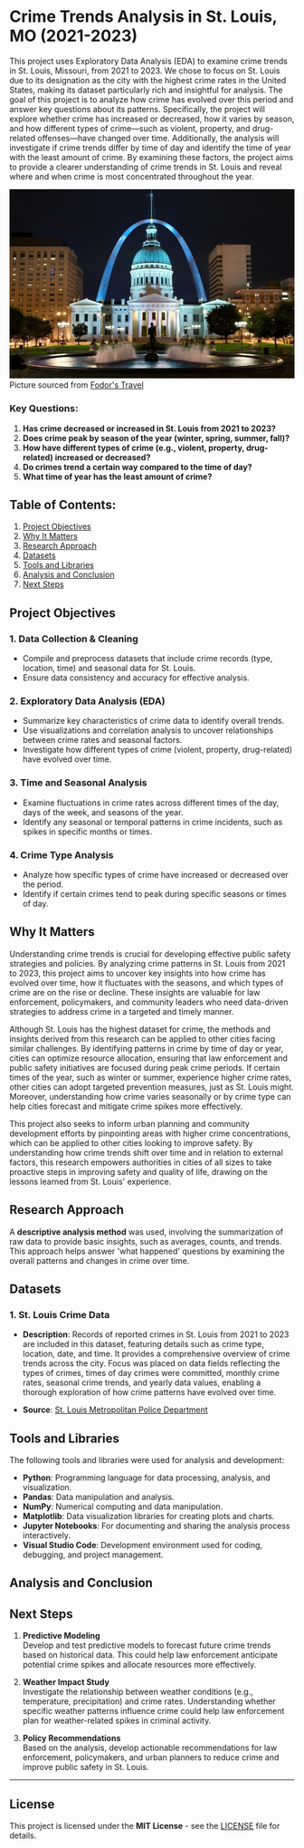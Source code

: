 # Crime Trends Analysis in St. Louis, MO (2021-2023)

This project uses Exploratory Data Analysis (EDA) to examine crime trends in St. Louis, Missouri, from 2021 to 2023. We chose to focus on St. Louis due to its designation as the city with the highest crime rates in the United States, making its dataset particularly rich and insightful for analysis. The goal of this project is to analyze how crime has evolved over this period and answer key questions about its patterns. Specifically, the project will explore whether crime has increased or decreased, how it varies by season, and how different types of crime—such as violent, property, and drug-related offenses—have changed over time. Additionally, the analysis will investigate if crime trends differ by time of day and identify the time of year with the least amount of crime. By examining these factors, the project aims to provide a clearer understanding of crime trends in St. Louis and reveal where and when crime is most concentrated throughout the year.

![picture of Downtown St. Louis, MO with view of The Gateway Arch](stl.jpg)
Picture sourced from [Fodor's Travel](https://www.fodors.com/)

### Key Questions:

1. **Has crime decreased or increased in St. Louis from 2021 to 2023?**
2. **Does crime peak by season of the year (winter, spring, summer, fall)?**
3. **How have different types of crime (e.g., violent, property, drug-related) increased or decreased?**
4. **Do crimes trend a certain way compared to the time of day?**
5. **What time of year has the least amount of crime?**

## Table of Contents:

1. [Project Objectives](#project-objectives)
2. [Why It Matters](#why-it-matters)
3. [Research Approach](#research-approach)
4. [Datasets](#datasets)
5. [Tools and Libraries](#tools-and-libraries)
6. [Analysis and Conclusion](#analysis-and-conclusion)
7. [Next Steps](#next-steps)

## Project Objectives

### 1. **Data Collection & Cleaning**

- Compile and preprocess datasets that include crime records (type, location, time) and seasonal data for St. Louis.
- Ensure data consistency and accuracy for effective analysis.

### 2. **Exploratory Data Analysis (EDA)**

- Summarize key characteristics of crime data to identify overall trends.
- Use visualizations and correlation analysis to uncover relationships between crime rates and seasonal factors.
- Investigate how different types of crime (violent, property, drug-related) have evolved over time.

### 3. **Time and Seasonal Analysis**

- Examine fluctuations in crime rates across different times of the day, days of the week, and seasons of the year.
- Identify any seasonal or temporal patterns in crime incidents, such as spikes in specific months or times.

### 4. **Crime Type Analysis**

- Analyze how specific types of crime have increased or decreased over the period.
- Identify if certain crimes tend to peak during specific seasons or times of day.

## Why It Matters

Understanding crime trends is crucial for developing effective public safety strategies and policies. By analyzing crime patterns in St. Louis from 2021 to 2023, this project aims to uncover key insights into how crime has evolved over time, how it fluctuates with the seasons, and which types of crime are on the rise or decline. These insights are valuable for law enforcement, policymakers, and community leaders who need data-driven strategies to address crime in a targeted and timely manner.

Although St. Louis has the highest dataset for crime, the methods and insights derived from this research can be applied to other cities facing similar challenges. By identifying patterns in crime by time of day or year, cities can optimize resource allocation, ensuring that law enforcement and public safety initiatives are focused during peak crime periods. If certain times of the year, such as winter or summer, experience higher crime rates, other cities can adopt targeted prevention measures, just as St. Louis might. Moreover, understanding how crime varies seasonally or by crime type can help cities forecast and mitigate crime spikes more effectively.

This project also seeks to inform urban planning and community development efforts by pinpointing areas with higher crime concentrations, which can be applied to other cities looking to improve safety. By understanding how crime trends shift over time and in relation to external factors, this research empowers authorities in cities of all sizes to take proactive steps in improving safety and quality of life, drawing on the lessons learned from St. Louis' experience.


## Research Approach

A **descriptive analysis method** was used, involving the summarization of raw data to provide basic insights, such as averages, counts, and trends. This approach helps answer 'what happened' questions by examining the overall patterns and changes in crime over time.

## Datasets

### 1. **St. Louis Crime Data**

- **Description**: Records of reported crimes in St. Louis from 2021 to 2023 are included in this dataset, featuring details such as crime type, location, date, and time. It provides a comprehensive overview of crime trends across the city. Focus was placed on data fields reflecting the types of crimes, times of day crimes were committed, monthly crime rates, seasonal crime trends, and yearly data values, enabling a thorough exploration of how crime patterns have evolved over time.

- **Source**: [St. Louis Metropolitan Police Department](https://slmpd.org/stats/)

## Tools and Libraries

The following tools and libraries were used for analysis and development:

- **Python**: Programming language for data processing, analysis, and visualization.
- **Pandas**: Data manipulation and analysis.
- **NumPy**: Numerical computing and data manipulation.
- **Matplotlib**: Data visualization libraries for creating plots and charts.
- **Jupyter Notebooks**: For documenting and sharing the analysis process interactively.
- **Visual Studio Code**: Development environment used for coding, debugging, and project management.

## Analysis and Conclusion

## Next Steps

1. **Predictive Modeling**  
   Develop and test predictive models to forecast future crime trends based on historical data. This could help law enforcement anticipate potential crime spikes and allocate resources more effectively.

2. **Weather Impact Study**  
   Investigate the relationship between weather conditions (e.g., temperature, precipitation) and crime rates. Understanding whether specific weather patterns influence crime could help law enforcement plan for weather-related spikes in criminal activity.

3. **Policy Recommendations**  
   Based on the analysis, develop actionable recommendations for law enforcement, policymakers, and urban planners to reduce crime and improve public safety in St. Louis.


  ***

## License

This project is licensed under the **MIT License** - see the [LICENSE](LICENSE) file for details.
